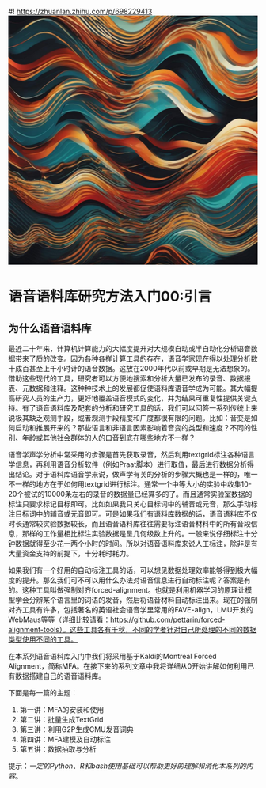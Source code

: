 #! https://zhuanlan.zhihu.com/p/698229413
![Image](1715904696558.jpeg)

# 语音语料库研究方法入门00:引言

## 为什么语音语料库

最近二十年来，计算机计算能力的大幅度提升对大规模自动或半自动化分析语音数据带来了质的改变。因为各种各样计算工具的存在，语音学家现在得以处理分析数十成百甚至上千小时计的语音数据。这放在2000年代以前或早期是无法想象的。借助这些现代的工具，研究者可以方便地搜索和分析大量已发布的录音、数据报表、元数据和注释。这种种技术上的发展都促使语料库语音学成为可能。其大幅提高研究人员的生产力，更好地覆盖语音模式的变化，并为结果可重复性提供关键支持。有了语音语料库及配套的分析和研究工具的话，我们可以回答一系列传统上来说极其缺乏观测手段，或者观测手段精度和广度都很有限的问题。比如：音变是如何启动和推展开来的？那些语言和非语言因素影响着音变的类型和速度？不同的性别、年龄或其他社会群体的人的口音到底在哪些地方不一样？

语音学声学分析中常采用的步骤是首先获取录音，然后利用textgrid标注各种语言学信息，再利用语音分析软件（例如Praat脚本）进行取值，最后进行数据分析得出结论。对于语料库语音学来说，做声学有关的分析的步骤大概也是一样的，唯一不一样的地方在于如何用textgrid进行标注。通常一个中等大小的实验中收集10-20个被试的10000条左右的录音的数据量已经算多的了。而且通常实验室数据的标注只要求标记目标即可。比如如果我只关心目标词中的辅音或元音，那么手动标注目标词中的辅音或元音即可。可是如果我们有语料库数据的话，语音语料库不仅时长通常较实验数据较长，而且语音语料库往往需要标注语音材料中的所有音段信息，那样的工作量相比标注实验数据是呈几何级数上升的。一般来说仔细标注十分钟数据就得至少花一两个小时的时间。所以对语音语料库来说人工标注，除非是有大量资金支持的前提下，十分耗时耗力。

如果我们有一个好用的自动标注工具的话，可以想见数据处理效率能够得到极大幅度的提升。那么我们可不可以用什么办法对语音信息进行自动标注呢？答案是有的。这种工具叫做强制对齐forced-alignment。也就是利用机器学习的原理让模型学会分辨某个语言里的词语的发音，然后将语音材料自动标注出来。现在的强制对齐工具有许多，包括著名的英语社会语音学里常用的FAVE-align，LMU开发的WebMaus等等（详细比较请看：https://github.com/pettarin/forced-alignment-tools）。这些工具各有千秋，不同的学者针对自己所处理的不同的数据类型使用不同的工具。

在本系列语音语料库入门中我们将采用基于Kaldi的Montreal Forced Alignment，简称MFA。在接下来的系列文章中我将详细从0开始讲解如何利用已有数据搭建自己的语音语料库。

下面是每一篇的主题：

1. 第一讲：MFA的安装和使用
2. 第二讲：批量生成TextGrid
3. 第三讲：利用G2P生成CMU发音词典
4. 第四讲：MFA建模及自动标注
5. 第五讲：数据抽取与分析

提示：_一定的Python、R和bash使用基础可以帮助更好的理解和消化本系列的内容_。


